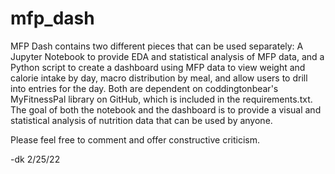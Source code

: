 # mfp_dash
MFP Dash contains two different pieces that can be used separately: A Jupyter Notebook to provide EDA and statistical analysis of MFP data, and a Python script to create a dashboard using MFP data to view weight and calorie intake by day, macro distribution by meal, and allow users to drill into entries for the day. Both are dependent on coddingtonbear's MyFitnessPal library on GitHub, which is included in the requirements.txt. The goal of both the notebook and the dashboard is to provide a visual and statistical analysis of nutrition data that can be used by anyone.

Please feel free to comment and offer constructive criticism.

-dk 2/25/22
